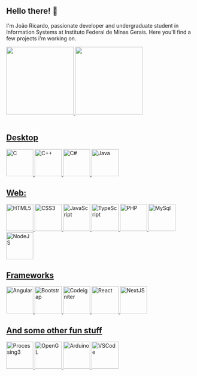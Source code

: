 <link rel="stylesheet" href="https://cdn.jsdelivr.net/npm/bootstrap@5.3.2/dist/css/bootstrap.min.css" integrity="sha384-T3c6CoIi6uLrA9TneNEoa7RxnatzjcDSCmG1MXxSR1GAsXEV/Dwwykc2MPK8M2HN" crossorigin="anonymous" />

## Hello there! 👋
  I'm João Ricardo, passionate developer and undergraduate student in Information Systems at Instituto Federal de Minas Gerais. Here you'll find a few projects i'm working on.
<div>
  <a href="https://github.com/jricardost">
  <img loading="lazy" height="180em" src="https://github-readme-stats.vercel.app/api/top-langs/?username=jricardost&layout=compact&langs_count=7&theme=default"/>
  <img loading="lazy" height="180em" src="https://github-readme-stats.vercel.app/api?username=jricardost&show_icons=true&theme=default&include_all_commits=true&count_private=true"/>
</div>
</br>

## Desktop
<div>
  <img loading="lazy" width="72px" height="72px" src="https://cdn.jsdelivr.net/gh/devicons/devicon@latest/icons/c/c-original.svg" title="C"/>
  <img loading="lazy" width="72px" height="72px" src="https://cdn.jsdelivr.net/gh/devicons/devicon@latest/icons/cplusplus/cplusplus-original.svg" title="C++" />
  <img loading="lazy" width="72px" height="72px" src="https://cdn.jsdelivr.net/gh/devicons/devicon@latest/icons/csharp/csharp-original.svg" title="C#" />
  <img loading="lazy" width="72px" height="72px" src="https://cdn.jsdelivr.net/gh/devicons/devicon@latest/icons/java/java-original.svg" title="Java" />
</div>

## Web:
<div>
  <img loading="lazy" width="72px" height="72px" src="https://cdn.jsdelivr.net/gh/devicons/devicon@latest/icons/html5/html5-original.svg" title="HTML5" />
  <img loading="lazy" width="72px" height="72px" src="https://cdn.jsdelivr.net/gh/devicons/devicon@latest/icons/css3/css3-original.svg" title="CSS3" />
  <img loading="lazy" width="72px" height="72px" src="https://cdn.jsdelivr.net/gh/devicons/devicon@latest/icons/javascript/javascript-original.svg" title="JavaScript" />
  <img loading="lazy" width="72px" height="72px" src="https://cdn.jsdelivr.net/gh/devicons/devicon@latest/icons/typescript/typescript-original.svg" title="TypeScript" />
  <img loading="lazy" width="72px" height="72px" src="https://cdn.jsdelivr.net/gh/devicons/devicon@latest/icons/php/php-original.svg" title="PHP" />
  <img loading="lazy" width="72px" height="72px" src="https://cdn.jsdelivr.net/gh/devicons/devicon@latest/icons/mysql/mysql-original-wordmark.svg" title="MySql" />
  <img loading="lazy" width="72px" height="72px" src="https://cdn.jsdelivr.net/gh/devicons/devicon@latest/icons/nodejs/nodejs-original-wordmark.svg" title="NodeJS" />
</div>

## Frameworks
<div>
  <img loading="lazy" width="72px" height="72px" src="https://cdn.jsdelivr.net/gh/devicons/devicon@latest/icons/angular/angular-original.svg" title="Angular" />
  <img loading="lazy" width="72px" height="72px" src="https://cdn.jsdelivr.net/gh/devicons/devicon@latest/icons/bootstrap/bootstrap-original.svg" title="Bootstrap" />
  <img loading="lazy" width="72px" height="72px" src="https://cdn.jsdelivr.net/gh/devicons/devicon@latest/icons/codeigniter/codeigniter-plain.svg" title="Codeigniter" />
  <img loading="lazy" width="72px" height="72px" src="https://cdn.jsdelivr.net/gh/devicons/devicon@latest/icons/react/react-original-wordmark.svg" title="React" />
  <img loading="lazy" width="72px" height="72px" src="https://cdn.jsdelivr.net/gh/devicons/devicon@latest/icons/nextjs/nextjs-original.svg" title="NextJS" />
</div>

## And some other fun stuff
<div>
  <img loading="lazy" width="72px" height="72px" src="https://cdn.jsdelivr.net/gh/devicons/devicon@latest/icons/processing/processing-original-wordmark.svg" title="Processing3" />
  <img loading="lazy" width="72px" height="72px" src="https://cdn.jsdelivr.net/gh/devicons/devicon@latest/icons/opengl/opengl-original.svg" title="OpenGL"/>
  <img loading="lazy" width="72px" height="72px" src="https://cdn.jsdelivr.net/gh/devicons/devicon@latest/icons/arduino/arduino-original.svg" title="Arduino" />
  <img loading="lazy" width="72px" height="72px" src="https://cdn.jsdelivr.net/gh/devicons/devicon@latest/icons/vscode/vscode-original.svg" title="VSCode" />
</div>
